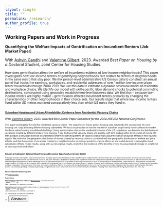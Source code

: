 ```yaml
---
layout: single
title: ""
permalink: /research/
author_profile: true
---
```


<span style ="font-size:1.2em;">  **Working Papers and Work in Progress** </span>

<span style ="font-size:.9em;"> **Quantifying the Welfare Impacts of Gentrification on Incumbent Renters (Job Market Paper)**  </span> <br/>

<span style ="font-size:.9em;">With [Ashvin Gandhi](https://www.anderson.ucla.edu/faculty-and-research/strategy/faculty/gandhi) and [Valentine Gilbert](https://valentinegilbert.github.io/). 2023. Awarded *Best Paper on Housing by a Doctoral Student*, Joint Center for Housing Studies.</span> <br/>

<span style ="font-size:.7em;">
How does gentrification affect the welfare of incumbent residents of low-income neighborhoods? This paper investigates how low-income renters of gentrifying neighborhoods fare relative to renters of neighborhoods in the same metro that stay poor.  We link person-level administrative US Census data to construct an annual panel that tracks the earnings, workplaces, and residential addresses of over 1 million low-income urban renter households through 2000-2019. We use this data to estimate a dynamic structural model of residential and workplace choice. We identify our model with skill-specific labor demand shocks to potential commuting destinations, constructed using geocoded establishment-level business data. We find that – because low-income renters are highly mobile – gentrification affected incumbent renters primarily by changing the characteristics of other neighborhoods in their choice sets. Our results imply that where low-income renters lived within US metros mattered comparatively less than which US metro they lived in. <br><br/>

<span style ="font-size:.9em;">**[Suburban Housing and Urban Affordability: Evidence from Residential Vacancy Chains](https://valentinegilbert.github.io/files/gilbert_jmp.pdf)**</span> <br/>

<span style ="font-size:.9em;">With [Valentine Gilbert](https://valentinegilbert.github.io/). 2023. Awarded *Best Junior Paper Submitted for the 2024 AREUEA National Conference*. </span> <br/>

<span style ="font-size:.7em;">
This paper investigates the role that residential vacancy chains – the sequence of moves across housing units initiated by the construction of a new housing unit – play in linking different housing submarkets. We focus in particular on how the market for  suburban single-family homes affects the market for dense urban housing in multifamily buildings. Using administrative data on the residential histories of the U.S. population, we describe the distribution of vacancies created by different kinds of new housing. A key finding is that vacancy chains end quickly, with 90% ending within three rounds of moves. We then conduct a simulation exercise to understand what the observed patterns of vacancy chains imply about the welfare and price effects of new housing supply. We show that the geographic distribution of moves created by vacancy chains is correlated with the geographic distribution of welfare and price effects, and that the number of vacancies created in a neighborhood is as strong a predictor of price effects as are model-derived  crossneighborhood substitution effects. These results, along with our descriptive results, imply that the incidence of the benefits of new housing depend strongly on what kind of housing is built and where.<br><br/>

<span style ="font-size:.9em;">**Schools or Suitcases? Optimal Urban Policy and Economic Opportunity in Greater Boston**</span>

<span style ="font-size:.7em;">
This paper considers when policy makers should prioritize providing opportunities for families to leave disadvantaged neighborhoods in Greater Boston and when they should prioritize investing resources in these disadvantaged neighborhoods and their schools. To do so, the paper develops a quantitative spatial general equilibrium model that is amenable to optimal policy analysis for a broad class of spillover functions and agents with heterogeneous preferences. Upon quantifying the model using administrative US Census data on the residential histories of most ACS respondents in Greater Boston, I argue that as the social planner prioritizes the upward mobility of children vis-à-vis parents' utility, optimal policy integrates low-income families into Greater Boston's suburbs. However, given calibrations implying substantial complementarity between school spending and peer composition, school spending in the inner city remains ineffective. Children of parents with strong attachments to the inner city thus stay economically immobile under the optimal welfarist policy. Alternative policies concentrating spending in initially disadvantaged neighborhoods ensure a minimum level of economic mobility for all children, including those of parents with strong attachments to the inner city.<br><br/>

<span style ="font-size:.9em;">**Barriers to Racial Residential Integration** </span>

<span style ="font-size:.9em;">With [Valentine Gilbert](https://valentinegilbert.github.io/).<small>

<span style ="font-size:1.2em;"> **Publications** </span>

<span style ="font-size:.9em;">**Behavioral barriers transitioning to college**  (with [Philip Oreopoulos](https://oreopoulos.faculty.economics.utoronto.ca/)). Labour Economics, 2017.</span> <br/>
<small>[ <a href="#/" onclick="visib('BBs')">Abstract</a> | [PDF][BBs] | [LE][BBs_LE] ]</small>

<div id="BBs" style="display: none; text-align: justify; line-height: 1.2" ><small>
This paper presents a review of mostly experimental evidence demonstrating the potential usefulness of simplifying the college admission and enrollment process. Seemingly small differences in the process of students transitioning to college often determine whether some matriculate or not. Behavioral models that imply the possibility of sub-optimal long-run outcomes may be needed to better explain these results. We argue that the model which fits the results best is one where some students are inattentive to their college possibilities and therefore let opportunity slip by. Making the process to get to college easier and more salient helps offset this inattentiveness and prevents some exiting high school from falling through the cracks.
</small><br><br/></div>

[BBs]:{{ site.baseurl }}{% link files/LE_2017.pdf %}

[BBs_LE]: https://www.sciencedirect.com/science/article/pii/S0927537117300556

<span style ="font-size:.9em;">**Applying behavioural economics to public policy in Canada**  (with [Philip Oreopoulos](https://oreopoulos.faculty.economics.utoronto.ca/)). Canadian Journal of Economics, 2017.</span> <br/>
<small>[ <a href="#/" onclick="visib('ABE')">Abstract</a> | [PDF][ABE] | [CJE][ABE_CJE] | [VOX EU][ABE_VOX] ]</small>

<div id="ABE" style="display: none; text-align: justify; line-height: 1.2" ><small>
Behavioural economics incorporates ideas from psychology, sociology and neuroscience to better predict how individuals make long-term decisions. Often the ideas adopted include present or inattention bias, both potentially leading to suboptimal outcomes. But these models also point to opportunities for effective, low-cost government policies that can have meaningful positive effects on people's long-term well-being. The last decade has been marked by a growing interest from governments the world over in using behavioural economics to inform policy decisions. This is true of Canada as well. In this paper we discuss the increasingly important role behavioural economics plays in Canadian public policy. We first contextualize government policies that have incorporated insights from behavioural economics by outlining a collection of models of intertemporal choice. We then present examples of public policy initiatives that are based upon findings in the field, placing particular emphasis on Canadian initiatives. We also document future opportunities, challenges and limitations.
</small><br><br/></div>

[ABE]:{{ site.baseurl }}{% link files/CJE_2017.pdf %}

[ABE_CJE]: https://onlinelibrary.wiley.com/doi/abs/10.1111/caje.12272

[ABE_VOX]: https://cepr.org/voxeu/columns/when-behavioural-economics-meets-randomised-control-trials-examples-canadian-public

[//]: This java script is the button to show abstract
<script>
 function visib(id) {
  var x = document.getElementById(id);
  if (x.style.display === "block") {
    x.style.display = "none";
  } else {
    x.style.display = "block";
  }
}
</script>

[//]:&emsp;<button onclick="visib('polariz')" class="btn btn--inverse btn--small">Abstract</button>
